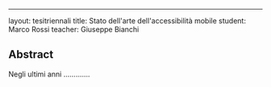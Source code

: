 ---
layout: tesitriennali
title: Stato dell'arte dell'accessibilità mobile
student: Marco Rossi
teacher: Giuseppe Bianchi


## Abstract

Negli ultimi anni .............
